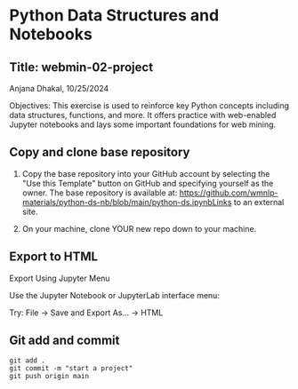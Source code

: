 # Python Data Structures and Notebooks

## Title: webmin-02-project

Anjana Dhakal, 10/25/2024

Objectives: This exercise is used to reinforce key Python concepts including data structures, functions, and more. It offers practice with web-enabled Jupyter notebooks and lays some important foundations for web mining. 

## Copy and clone base repository 

1. Copy the base repository into your GitHub account by selecting the "Use this Template" button on GitHub and specifying yourself as the owner.  The base repository is available at: 
https://github.com/wmnlp-materials/python-ds-nb/blob/main/python-ds.ipynbLinks to an external site.

2. On your machine, clone YOUR new repo down to your machine.

## Export to HTML
Export Using Jupyter Menu

Use the Jupyter Notebook or JupyterLab interface menu:

Try: File -> Save and Export As... -> HTML 

## Git add and commit
```
git add .
git commit -m "start a project"
git push origin main
```